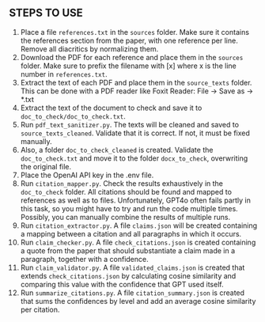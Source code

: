 ## STEPS TO USE

1. Place a file `references.txt` in the `sources` folder. Make sure it contains the references section from the paper, with one reference per line. Remove all diacritics by normalizing them.
2. Download the PDF for each reference and place them in the `sources` folder. Make sure to prefix the filename with [x] where x is the line number in `references.txt`.
3. Extract the text of each PDF and place them in the `source_texts` folder. This can be done with a PDF reader like Foxit Reader: File -> Save as -> *.txt
4. Extract the text of the document to check and save it to `doc_to_check/doc_to_check.txt`.
5. Run `pdf_text_sanitizer.py`. The texts will be cleaned and saved to `source_texts_cleaned`. Validate that it is correct. If not, it must be fixed manually.
6. Also, a folder `doc_to_check_cleaned` is created. Validate the `doc_to_check.txt` and move it to the folder `docx_to_check`, overwriting the original file.
5. Place the OpenAI API key in the .env file.
6. Run `citation_mapper.py`. Check the results exhaustively in the `doc_to_check` folder. All citations should be found and mapped to references as well as to files. Unfortunately, GPT4o often fails partly in this task, so you might have to try and run the code multiple times. Possibly, you can manually combine the results of multiple runs.
7. Run `citation_extractor.py`. A file `claims.json` will be created containing a mapping between a citation and all paragraphs in which it occurs.
8. Run `claim_checker.py`. A file `check_citations.json` is created containing a quote from the paper that should substantiate a claim made in a paragraph, together with a confidence.
9. Run `claim_validator.py`. A file `validated_claims.json` is created that extends `check_citations.json` by calculating cosine similarity and comparing this value with the confidence that GPT used itself.
10. Run `summarize_citations.py`. A file `citation_summary.json` is created that sums the confidences by level and add an average cosine similarity per citation.